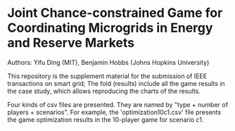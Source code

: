 # Joint Chance-constrained Game for Coordinating Microgrids in Energy and Reserve Markets

Authors: Yifu Ding (MIT), Benjamin Hobbs (Johns Hopkins University)


This repository is the supplement material for the submission of IEEE transactions on smart grid; The fold (results) include all the game results in the case study, which allows reproducing the charts of the results.


Four kinds of csv files are presented. They are named by "type + number of players + scenarios". For example, the 'optimization10c1.csv' file presents the game optimization results in the 10-player game for scenario c1. 



